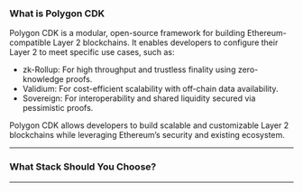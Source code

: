 ### What is Polygon CDK

Polygon CDK is a modular, open-source framework for building Ethereum-compatible Layer 2 blockchains. It enables developers to configure their Layer 2 to meet specific use cases, such as:

- zk-Rollup: For high throughput and trustless finality using zero-knowledge proofs.
- Validium: For cost-efficient scalability with off-chain data availability.
- Sovereign: For interoperability and shared liquidity secured via pessimistic proofs.

Polygon CDK allows developers to build scalable and customizable Layer 2 blockchains while leveraging Ethereum’s security and existing ecosystem.

---

### What Stack Should You Choose?

---